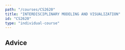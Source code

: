 ```yaml
---
path: "/courses/CS2620"
title: "INTERDISCIPLINARY MODELING AND VISUALIZATION"
id: "CS2620"
type: "individual-course"
---
```


## Advice

